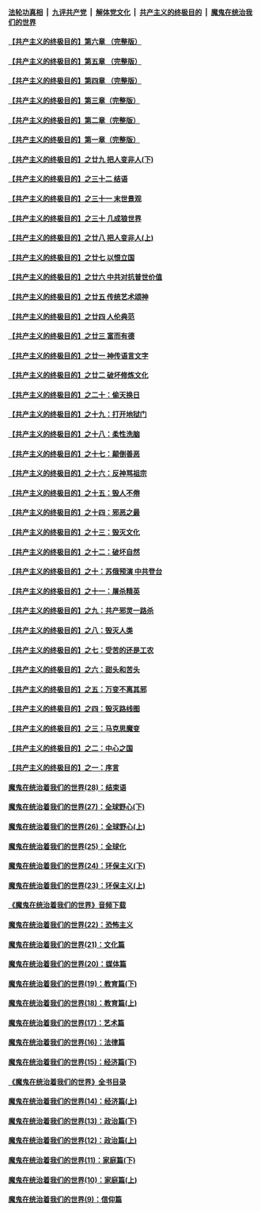 

####  [法轮功真相](../../../../basic/blob/master/README.md?t=06131631) &nbsp;|&nbsp; [九评共产党](../../../../9ping.md/blob/master/README.md?t=06131631) &nbsp;|&nbsp; [解体党文化](../../../../jtdwh.md/blob/master/README.md?t=06131631)  &nbsp;|&nbsp; [共产主义的终极目的](../../../../gczydzjmd.md/blob/master/README.md?t=06131631) &nbsp;|&nbsp; [魔鬼在统治我们的世界](../../../../mgztzwmdsj.md/blob/master/README.md?t=06131631) 

#### [【共产主义的终极目的】第六章 （完整版）](../pages/nsc422/n11428913.md?t=06131631) 

#### [【共产主义的终极目的】第五章 （完整版）](../pages/nsc422/n11428912.md?t=06131631) 

#### [【共产主义的终极目的】第四章 （完整版）](../pages/nsc422/n11428907.md?t=06131631) 

#### [【共产主义的终极目的】第三章（完整版）](../pages/nsc422/n11428848.md?t=06131631) 

#### [【共产主义的终极目的】第二章（完整版）](../pages/nsc422/n11428831.md?t=06131631) 

#### [【共产主义的终极目的】第一章（完整版）](../pages/nsc422/n11417651.md?t=06131631) 

#### [【共产主义的终极目的】之廿九 把人变非人(下)](../pages/nsc422/n11344140.md?t=06131631) 

#### [【共产主义的终极目的】之三十二 结语](../pages/nsc422/n11360535.md?t=06131631) 

#### [【共产主义的终极目的】之三十一 末世景观](../pages/nsc422/n11351129.md?t=06131631) 

#### [【共产主义的终极目的】之三十 几成狼世界](../pages/nsc422/n11348280.md?t=06131631) 

#### [【共产主义的终极目的】之廿八 把人变非人(上)](../pages/nsc422/n11340492.md?t=06131631) 

#### [【共产主义的终极目的】之廿七 以恨立国](../pages/nsc422/n11336944.md?t=06131631) 

#### [【共产主义的终极目的】之廿六 中共对抗普世价值](../pages/nsc422/n11324785.md?t=06131631) 

#### [【共产主义的终极目的】之廿五 传统艺术颂神](../pages/nsc422/n11296396.md?t=06131631) 

#### [【共产主义的终极目的】之廿四 人伦典范](../pages/nsc422/n11296397.md?t=06131631) 

#### [【共产主义的终极目的】之廿三 富而有德](../pages/nsc422/n11283598.md?t=06131631) 

#### [【共产主义的终极目的】之廿一 神传语言文字](../pages/nsc422/n11263265.md?t=06131631) 

#### [【共产主义的终极目的】之廿二 破坏修炼文化](../pages/nsc422/n11245728.md?t=06131631) 

#### [【共产主义的终极目的】之二十：偷天换日](../pages/nsc422/n11238846.md?t=06131631) 

#### [【共产主义的终极目的】之十九：打开地狱门](../pages/nsc422/n11206376.md?t=06131631) 

#### [【共产主义的终极目的】之十八：柔性洗脑](../pages/nsc422/n11199994.md?t=06131631) 

#### [【共产主义的终极目的】之十七：颠倒善恶](../pages/nsc422/n11179782.md?t=06131631) 

#### [【共产主义的终极目的】之十六：反神骂祖宗](../pages/nsc422/n11166798.md?t=06131631) 

#### [【共产主义的终极目的】之十五：毁人不倦](../pages/nsc422/n11166792.md?t=06131631) 

#### [【共产主义的终极目的】之十四：邪恶之最](../pages/nsc422/n11150249.md?t=06131631) 

#### [【共产主义的终极目的】之十三：毁灭文化](../pages/nsc422/n11135227.md?t=06131631) 

#### [【共产主义的终极目的】之十二：破坏自然](../pages/nsc422/n11135214.md?t=06131631) 

#### [【共产主义的终极目的】之十：苏俄预演 中共登台](../pages/nsc422/n11118424.md?t=06131631) 

#### [【共产主义的终极目的】之十一：屠杀精英](../pages/nsc422/n11118442.md?t=06131631) 

#### [【共产主义的终极目的】之九：共产邪灵一路杀](../pages/nsc422/n11114139.md?t=06131631) 

#### [【共产主义的终极目的】之八：毁灭人类](../pages/nsc422/n11108503.md?t=06131631) 

#### [【共产主义的终极目的】之七：受苦的还是工农](../pages/nsc422/n11101809.md?t=06131631) 

#### [【共产主义的终极目的】之六：甜头和苦头](../pages/nsc422/n11096971.md?t=06131631) 

#### [【共产主义的终极目的】之五：万变不离其邪](../pages/nsc422/n11091285.md?t=06131631) 

#### [【共产主义的终极目的】之四：毁灭路线图](../pages/nsc422/n11086284.md?t=06131631) 

#### [【共产主义的终极目的】之三：马克思魔变](../pages/nsc422/n11061941.md?t=06131631) 

#### [【共产主义的终极目的】之二：中心之国](../pages/nsc422/n11047728.md?t=06131631) 

#### [【共产主义的终极目的】之一：序言](../pages/nsc422/n11086077.md?t=06131631) 

#### [魔鬼在统治着我们的世界(28)：结束语](../pages/nsc422/n10936246.md?t=06131631) 

#### [魔鬼在统治着我们的世界(27)：全球野心(下)](../pages/nsc422/n10928319.md?t=06131631) 

#### [魔鬼在统治着我们的世界(26)：全球野心(上)](../pages/nsc422/n10900318.md?t=06131631) 

#### [魔鬼在统治着我们的世界(25)：全球化](../pages/nsc422/n10788205.md?t=06131631) 

#### [魔鬼在统治着我们的世界(24)：环保主义(下)](../pages/nsc422/n10695307.md?t=06131631) 

#### [魔鬼在统治着我们的世界(23)：环保主义(上)](../pages/nsc422/n10688613.md?t=06131631) 

#### [《魔鬼在统治着我们的世界》音频下载](../pages/nsc422/n10635553.md?t=06131631) 

#### [魔鬼在统治着我们的世界(22)：恐怖主义](../pages/nsc422/n10614727.md?t=06131631) 

#### [魔鬼在统治着我们的世界(21)：文化篇](../pages/nsc422/n10597706.md?t=06131631) 

#### [魔鬼在统治着我们的世界(20)：媒体篇](../pages/nsc422/n10586579.md?t=06131631) 

#### [魔鬼在统治着我们的世界(19)：教育篇(下)](../pages/nsc422/n10564808.md?t=06131631) 

#### [魔鬼在统治着我们的世界(18)：教育篇(上)](../pages/nsc422/n10526970.md?t=06131631) 

#### [魔鬼在统治着我们的世界(17)：艺术篇](../pages/nsc422/n10499093.md?t=06131631) 

#### [魔鬼在统治着我们的世界(16)：法律篇](../pages/nsc422/n10485969.md?t=06131631) 

#### [魔鬼在统治着我们的世界(15)：经济篇(下)](../pages/nsc422/n10469975.md?t=06131631) 

#### [《魔鬼在统治着我们的世界》全书目录](../pages/nsc422/n10464261.md?t=06131631) 

#### [魔鬼在统治着我们的世界(14)：经济篇(上)](../pages/nsc422/n10457370.md?t=06131631) 

#### [魔鬼在统治着我们的世界(13)：政治篇(下)](../pages/nsc422/n10448270.md?t=06131631) 

#### [魔鬼在统治着我们的世界(12)：政治篇(上)](../pages/nsc422/n10444576.md?t=06131631) 

#### [魔鬼在统治着我们的世界(11)：家庭篇(下)](../pages/nsc422/n10440961.md?t=06131631) 

#### [魔鬼在统治着我们的世界(10)：家庭篇(上)](../pages/nsc422/n10435448.md?t=06131631) 

#### [魔鬼在统治着我们的世界(9)：信仰篇](../pages/nsc422/n10432159.md?t=06131631) 

